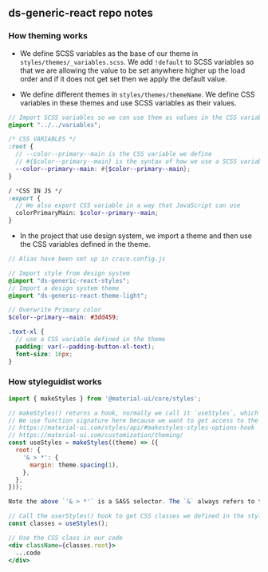 ## ds-generic-react repo notes

### How theming works

- We define SCSS variables as the base of our theme in `styles/themes/_variables.scss`. We add `!default` to SCSS variables so that we are allowing the value to be set anywhere higher up the load order and if it does not get set then we apply the default value.

- We define different themes in `styles/themes/themeName`. We define CSS variables in these themes and use SCSS variables as their values.

```scss
// Import SCSS variables so we can use them as values in the CSS variables below
@import "../../variables";

/* CSS VARIABLES */
:root {
  // --color--primary--main is the CSS variable we define
  // #{$color--primary--main} is the syntax of how we use a SCSS variable as the value of the CSS variable
  --color--primary--main: #{$color--primary--main};
}

/ *CSS IN JS */
:export {
  // We also export CSS variable in a way that JavaScript can use
  colorPrimaryMain: $color--primary--main;
}
```

- In the project that use design system, we import a theme and then use the CSS variables defined in the theme.

```scss
// Alias have been set up in craco.config.js

// Import style from design system
@import "ds-generic-react-styles";
// Import a design system theme
@import "ds-generic-react-theme-light";

// Overwrite Primary color
$color--primary--main: #3dd459;

.text-xl {
  // use a CSS variable defined in the theme
  padding: var(--padding-button-xl-text);
  font-size: 16px;
}
```

### How styleguidist works

```jsx
import { makeStyles } from '@material-ui/core/styles';

// makeStyles() returns a hook, normally we call it `useStyles`, which is used to get the CSS classes we define
// We use function signature here because we want to get access to the default 'theme' provided by Material-UI
// https://material-ui.com/styles/api/#makestyles-styles-options-hook
// https://material-ui.com/customization/theming/
const useStyles = makeStyles((theme) => ({
  root: {
    '& > *': {
      margin: theme.spacing(1),
    },
  },
}));

Note the above `'& > *'` is a SASS selector. The `&` always refers to the parent selector when nesting. `>` is the child selector. So `& > *` means to select all the elements of the parent selector.

// Call the userStyles() hook to get CSS classes we defined in the style object passed to makeStyles().
const classes = useStyles();

// Use the CSS class in our code
<div className={classes.root}>
  ...code
</div>
```
